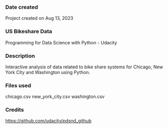 
### Date created
Project created on Aug 13, 2023

### US Bikeshare Data
Programming for Data Science with Python - Udacity

### Description
Interactive analysis of data related to bike share systems for Chicago, New York City and Washington using Python.

### Files used
chicago.csv
new_york_city.csv
washington.csv

### Credits
https://github.com/udacity/pdsnd_github


